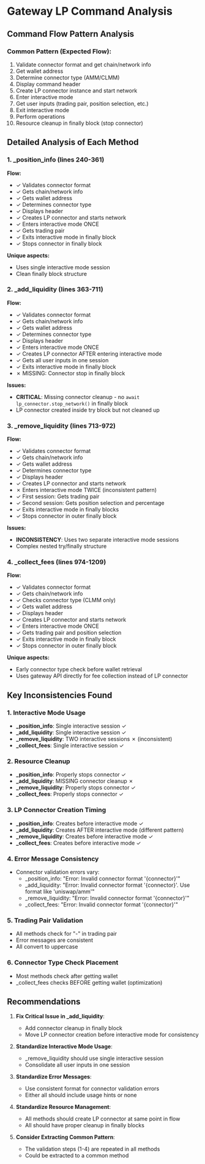 # Gateway LP Command Analysis

## Command Flow Pattern Analysis

### Common Pattern (Expected Flow):
1. Validate connector format and get chain/network info
2. Get wallet address
3. Determine connector type (AMM/CLMM)
4. Display command header
5. Create LP connector instance and start network
6. Enter interactive mode
7. Get user inputs (trading pair, position selection, etc.)
8. Exit interactive mode
9. Perform operations
10. Resource cleanup in finally block (stop connector)

## Detailed Analysis of Each Method

### 1. _position_info (lines 240-361)
**Flow:**
- ✓ Validates connector format
- ✓ Gets chain/network info
- ✓ Gets wallet address
- ✓ Determines connector type
- ✓ Displays header
- ✓ Creates LP connector and starts network
- ✓ Enters interactive mode ONCE
- ✓ Gets trading pair
- ✓ Exits interactive mode in finally block
- ✓ Stops connector in finally block

**Unique aspects:**
- Uses single interactive mode session
- Clean finally block structure

### 2. _add_liquidity (lines 363-711)
**Flow:**
- ✓ Validates connector format
- ✓ Gets chain/network info
- ✓ Gets wallet address
- ✓ Determines connector type
- ✓ Displays header
- ✓ Enters interactive mode ONCE
- ✓ Creates LP connector AFTER entering interactive mode
- ✓ Gets all user inputs in one session
- ✓ Exits interactive mode in finally block
- ✗ MISSING: Connector stop in finally block

**Issues:**
- **CRITICAL**: Missing connector cleanup - no `await lp_connector.stop_network()` in finally block
- LP connector created inside try block but not cleaned up

### 3. _remove_liquidity (lines 713-972)
**Flow:**
- ✓ Validates connector format
- ✓ Gets chain/network info
- ✓ Gets wallet address
- ✓ Determines connector type
- ✓ Displays header
- ✓ Creates LP connector and starts network
- ✗ Enters interactive mode TWICE (inconsistent pattern)
- ✓ First session: Gets trading pair
- ✓ Second session: Gets position selection and percentage
- ✓ Exits interactive mode in finally blocks
- ✓ Stops connector in outer finally block

**Issues:**
- **INCONSISTENCY**: Uses two separate interactive mode sessions
- Complex nested try/finally structure

### 4. _collect_fees (lines 974-1209)
**Flow:**
- ✓ Validates connector format
- ✓ Gets chain/network info
- ✓ Checks connector type (CLMM only)
- ✓ Gets wallet address
- ✓ Displays header
- ✓ Creates LP connector and starts network
- ✓ Enters interactive mode ONCE
- ✓ Gets trading pair and position selection
- ✓ Exits interactive mode in finally block
- ✓ Stops connector in outer finally block

**Unique aspects:**
- Early connector type check before wallet retrieval
- Uses gateway API directly for fee collection instead of LP connector

## Key Inconsistencies Found

### 1. Interactive Mode Usage
- **_position_info**: Single interactive session ✓
- **_add_liquidity**: Single interactive session ✓
- **_remove_liquidity**: TWO interactive sessions ✗ (inconsistent)
- **_collect_fees**: Single interactive session ✓

### 2. Resource Cleanup
- **_position_info**: Properly stops connector ✓
- **_add_liquidity**: MISSING connector cleanup ✗
- **_remove_liquidity**: Properly stops connector ✓
- **_collect_fees**: Properly stops connector ✓

### 3. LP Connector Creation Timing
- **_position_info**: Creates before interactive mode ✓
- **_add_liquidity**: Creates AFTER interactive mode (different pattern)
- **_remove_liquidity**: Creates before interactive mode ✓
- **_collect_fees**: Creates before interactive mode ✓

### 4. Error Message Consistency
- Connector validation errors vary:
  - _position_info: "Error: Invalid connector format '{connector}'"
  - _add_liquidity: "Error: Invalid connector format '{connector}'. Use format like 'uniswap/amm'"
  - _remove_liquidity: "Error: Invalid connector format '{connector}'"
  - _collect_fees: "Error: Invalid connector format '{connector}'"

### 5. Trading Pair Validation
- All methods check for "-" in trading pair
- Error messages are consistent
- All convert to uppercase

### 6. Connector Type Check Placement
- Most methods check after getting wallet
- _collect_fees checks BEFORE getting wallet (optimization)

## Recommendations

1. **Fix Critical Issue in _add_liquidity**:
   - Add connector cleanup in finally block
   - Move LP connector creation before interactive mode for consistency

2. **Standardize Interactive Mode Usage**:
   - _remove_liquidity should use single interactive session
   - Consolidate all user inputs in one session

3. **Standardize Error Messages**:
   - Use consistent format for connector validation errors
   - Either all should include usage hints or none

4. **Standardize Resource Management**:
   - All methods should create LP connector at same point in flow
   - All should have proper cleanup in finally blocks

5. **Consider Extracting Common Pattern**:
   - The validation steps (1-4) are repeated in all methods
   - Could be extracted to a common method
